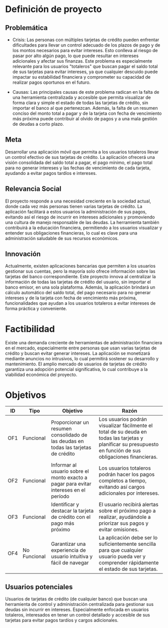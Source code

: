# Definición de proyecto

## Problemática
- Crisis: Las personas con múltiples tarjetas de crédito pueden enfrentar dificultades para llevar un control adecuado de los plazos de pago y de los montos necesarios para evitar intereses. Esto conlleva al riesgo de pasar por alto algún pago, lo que puede resultar en intereses adicionales y afectar sus finanzas. Este problema es especialmente relevante para los usuarios "totaleros" que buscan pagar el saldo total de sus tarjetas para evitar intereses, ya que cualquier descuido puede impactar su estabilidad financiera y comprometer su capacidad de realizar pagos oportunos en el futuro.

- Causas: Las principales causas de este problema radican en la falta de una herramienta centralizada y accesible que permita visualizar de forma clara y simple el estado de todas las tarjetas de crédito, sin importar el banco al que pertenezcan. Además, la falta de un resumen conciso del monto total a pagar y de la tarjeta con fecha de vencimiento más próxima puede contribuir al olvido de pagos y a una mala gestión de deudas a corto plazo.

## Meta
Desarrollar una aplicación móvil que permita a los usuarios totaleros llevar un control efectivo de sus tarjetas de crédito. La aplicación ofrecerá una visión consolidada del saldo total a pagar, el pago mínimo, el pago total para no generar intereses y las fechas de vencimiento de cada tarjeta, ayudando a evitar pagos tardíos e intereses.

## Relevancia Social
El proyecto responde a una necesidad creciente en la sociedad actual, donde cada vez más personas tienen varias tarjetas de crédito. La aplicación facilitará a estos usuarios la administración de sus pagos, evitando así el riesgo de incurrir en intereses adicionales y promoviendo una cultura de manejo responsable de las deudas. La herramienta también contribuirá a la educación financiera, permitiendo a los usuarios visualizar y entender sus obligaciones financieras, lo cual es clave para una administración saludable de sus recursos económicos.

## Innovación
Actualmente, existen aplicaciones bancarias que permiten a los usuarios gestionar sus cuentas, pero la mayoría solo ofrece información sobre las tarjetas del banco correspondiente. Este proyecto innova al centralizar la información de todas las tarjetas de crédito del usuario, sin importar el banco emisor, en una sola plataforma. Además, la aplicación brindará un cálculo automático del saldo total, del pago necesario para no generar intereses y de la tarjeta con fecha de vencimiento más próxima, funcionalidades que ayudan a los usuarios totaleros a evitar intereses de forma práctica y conveniente.

# Factibilidad
Existe una demanda creciente de herramientas de administración financiera en el mercado, especialmente entre personas que usan varias tarjetas de crédito y buscan evitar generar intereses. La aplicación se monetizará mediante anuncios no intrusivos, lo cual permitirá sostener su desarrollo y mantenimiento. El amplio mercado de usuarios de tarjetas de crédito garantiza una adopción potencial significativa, lo cual contribuye a la viabilidad económica del proyecto.

# Objetivos

| ID | Tipo |	Objetivo | Razón |
| -- | ---- | -------- | ----- |
| OF1 | Funcional | Proporcionar un resumen consolidado de las deudas en todas las tarjetas de crédito | Los usuarios podrán visualizar fácilmente el total de su deuda en todas las tarjetas y planificar su presupuesto en función de sus obligaciones financieras. |
| OF2 | Funcional | Informar al usuario sobre el monto exacto a pagar para evitar intereses en el período | Los usuarios totaleros podrán hacer los pagos completos a tiempo, evitando así cargos adicionales por intereses. |
| OF3 | Funcional | Identificar y destacar la tarjeta de crédito con el pago más próximo | El usuario recibirá alertas sobre el próximo pago a realizar, ayudándole a priorizar sus pagos y evitar omisiones. |
| OF4 | No Funcional | Garantizar una experiencia de usuario intuitiva y fácil de navegar | La aplicación debe ser lo suficientemente sencilla para que cualquier usuario pueda ver y comprender rápidamente el estado de sus tarjetas. |

## Usuarios potenciales

Usuarios de tarjetas de crédito (de cualquier banco) que buscan una herramienta de control y administración centralizada para gestionar sus deudas sin incurrir en intereses. Especialmente enfocada en usuarios totaleros, interesados en tener un control detallado y accesible de sus tarjetas para evitar pagos tardíos y cargos adicionales.
